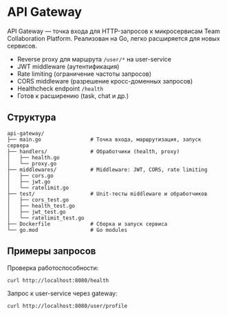 # API Gateway

API Gateway — точка входа для HTTP-запросов к микросервисам Team Collaboration Platform. Реализован на Go, легко расширяется для новых сервисов.

- Reverse proxy для маршрута `/user/*` на user-service
- JWT middleware (аутентификация)
- Rate limiting (ограничение частоты запросов)
- CORS middleware (разрешение кросс-доменных запросов)
- Healthcheck endpoint `/health`
- Готов к расширению (task, chat и др.)

## Структура
```
api-gateway/
├── main.go                # Точка входа, маршрутизация, запуск сервера
├── handlers/              # Обработчики (health, proxy)
│   ├── health.go
│   └── proxy.go
├── middlewares/           # Middleware: JWT, CORS, rate limiting
│   ├── cors.go
│   ├── jwt.go
│   └── ratelimit.go
├── test/                  # Unit-тесты middleware и обработчиков
│   ├── cors_test.go
│   ├── health_test.go
│   ├── jwt_test.go
│   └── ratelimit_test.go
├── Dockerfile             # Сборка и запуск сервиса
└── go.mod                 # Go modules
```

## Примеры запросов
Проверка работоспособности:
```
curl http://localhost:8080/health
```
Запрос к user-service через gateway:
```
curl http://localhost:8080/user/profile
```
